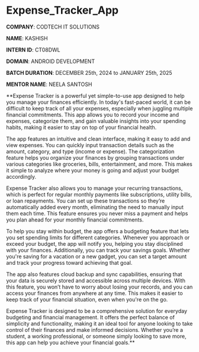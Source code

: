 # Expense_Tracker_App

**COMPANY**: CODTECH IT SOLUTIONS

**NAME**: KASHISH

**INTERN ID**: CT08DWL

**DOMAIN**: ANDROID DEVELOPMENT

**BATCH DURATION**: DECEMBER 25th, 2024 to JANUARY 25th, 2025

**MENTOR NAME**: NEELA SANTOSH

**Expense Tracker is a powerful yet simple-to-use app designed to help you manage your finances efficiently. In today's fast-paced world, it can be difficult to keep track of all your expenses, especially when juggling multiple financial commitments. This app allows you to record your income and expenses, categorize them, and gain valuable insights into your spending habits, making it easier to stay on top of your financial health.

The app features an intuitive and clean interface, making it easy to add and view expenses. You can quickly input transaction details such as the amount, category, and type (income or expense). The categorization feature helps you organize your finances by grouping transactions under various categories like groceries, bills, entertainment, and more. This makes it simple to analyze where your money is going and adjust your budget accordingly.

Expense Tracker also allows you to manage your recurring transactions, which is perfect for regular monthly payments like subscriptions, utility bills, or loan repayments. You can set up these transactions so they’re automatically added every month, eliminating the need to manually input them each time. This feature ensures you never miss a payment and helps you plan ahead for your monthly financial commitments.

To help you stay within budget, the app offers a budgeting feature that lets you set spending limits for different categories. Whenever you approach or exceed your budget, the app will notify you, helping you stay disciplined with your finances. Additionally, you can track your savings goals. Whether you're saving for a vacation or a new gadget, you can set a target amount and track your progress toward achieving that goal.

The app also features cloud backup and sync capabilities, ensuring that your data is securely stored and accessible across multiple devices. With this feature, you won’t have to worry about losing your records, and you can access your finances from anywhere at any time. This makes it easier to keep track of your financial situation, even when you're on the go.

Expense Tracker is designed to be a comprehensive solution for everyday budgeting and financial management. It offers the perfect balance of simplicity and functionality, making it an ideal tool for anyone looking to take control of their finances and make informed decisions. Whether you’re a student, a working professional, or someone simply looking to save more, this app can help you achieve your financial goals.**


